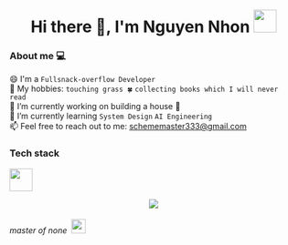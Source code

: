 <h1 align="center">
  Hi there 👋, I'm Nguyen Nhon <img src="https://cultofthepartyparrot.com/parrots/hd/githubparrot.gif" width="40" height="40"/>
</h1>

### About me  💻


😄 I'm a `Fullsnack-overflow Developer` \
👯 My hobbies: `touching grass 🍀` `collecting books which I will never read` \
📝 I’m currently working on building a house 🏡 \
🔭 I’m currently learning `System Design` `AI Engineering` \
📫 Feel free to reach out to me: schememaster333@gmail.com



### Tech stack


<img src="https://user-images.githubusercontent.com/74038190/212284087-bbe7e430-757e-4901-90bf-4cd2ce3e1852.gif" width="40">

<p align="center">
  <a href="https://skillicons.dev">
    <img src="https://skillicons.dev/icons?i=tailwind,threejs,javascript,typescript,nodejs,nestjs,react,next,vue,python,fastapi,java,spring,php,laravel,mongodb,postgresql,mysql,redis,rabbitmq,kafka,aws,terraform,docker,kubernetes,git,githubactions,linux,bash,arch,neovim" />
  </a>
</p>
<h6 align="left">master of none &nbsp;<img src="https://cultofthepartyparrot.com/parrots/hd/hypnoparrotlight.gif" width="25" height="25" />
</h6>
